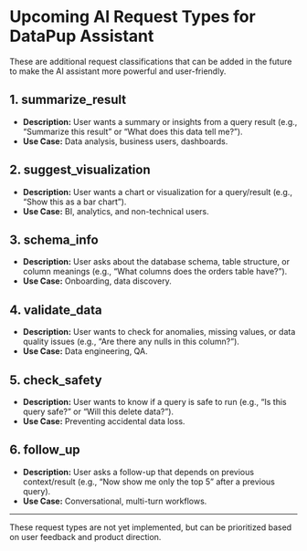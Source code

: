 # Upcoming AI Request Types for DataPup Assistant

These are additional request classifications that can be added in the future to make the AI assistant more powerful and user-friendly.

## 1. summarize_result

- **Description:** User wants a summary or insights from a query result (e.g., “Summarize this result” or “What does this data tell me?”).
- **Use Case:** Data analysis, business users, dashboards.

## 2. suggest_visualization

- **Description:** User wants a chart or visualization for a query/result (e.g., “Show this as a bar chart”).
- **Use Case:** BI, analytics, and non-technical users.

## 3. schema_info

- **Description:** User asks about the database schema, table structure, or column meanings (e.g., “What columns does the orders table have?”).
- **Use Case:** Onboarding, data discovery.

## 4. validate_data

- **Description:** User wants to check for anomalies, missing values, or data quality issues (e.g., “Are there any nulls in this column?”).
- **Use Case:** Data engineering, QA.

## 5. check_safety

- **Description:** User wants to know if a query is safe to run (e.g., “Is this query safe?” or “Will this delete data?”).
- **Use Case:** Preventing accidental data loss.

## 6. follow_up

- **Description:** User asks a follow-up that depends on previous context/result (e.g., “Now show me only the top 5” after a previous query).
- **Use Case:** Conversational, multi-turn workflows.

---

These request types are not yet implemented, but can be prioritized based on user feedback and product direction.
